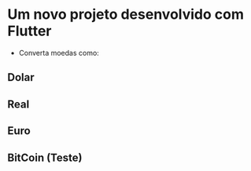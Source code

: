 # Um novo projeto desenvolvido com Flutter

* Converta moedas como:
## Dolar
## Real
## Euro
## BitCoin (Teste)
